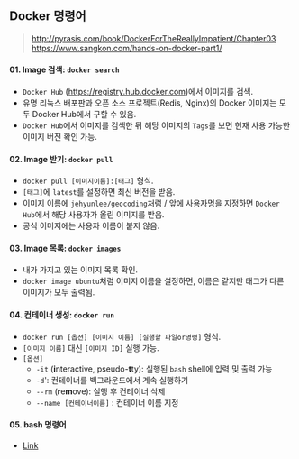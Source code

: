 ## Docker 명령어  
> http://pyrasis.com/book/DockerForTheReallyImpatient/Chapter03  
> https://www.sangkon.com/hands-on-docker-part1/  

#### 01. Image 검색: `docker search`  
- `Docker Hub` (https://registry.hub.docker.com)에서 이미지를 검색.  
- 유명 리눅스 배포판과 오픈 소스 프로젝트(Redis, Nginx)의 Docker 이미지는 모두 Docker Hub에서 구할 수 있음.  
- `Docker Hub`에서 이미지를 검색한 뒤 해당 이미지의 `Tags`를 보면 현재 사용 가능한 이미지 버전 확인 가능.  

#### 02. Image 받기: `docker pull`  
- `docker pull [이미지이름]:[태그]` 형식.  
- `[태그]`에 `latest`를 설정하면 최신 버전을 받음.  
- 이미지 이름에 `jehyunlee/geocoding`처럼 / 앞에 사용자명을 지정하면 `Docker Hub`에서 해당 사용자가 올린 이미지를 받음.  
- 공식 이미지에는 사용자 이름이 붙지 않음.  

#### 03. Image 목록: `docker images`  
- 내가 가지고 있는 이미지 목록 확인.  
- `docker image ubuntu`처럼 이미지 이름을 설정하면, 이름은 같지만 태그가 다른 이미지가 모두 출력됨.  

#### 04. 컨테이너 생성: `docker run`  
- `docker run [옵션] [이미지 이름] [실행할 파일or명령]` 형식.
- `[이미지 이름]` 대신 `[이미지 ID]` 실행 가능.  
- `[옵션]`  
  * `-it` (**i**nteractive, pseudo-**t**ty): 실행된 `bash` shell에 입력 및 출력 가능  
  * `-d`': 컨테이너를 백그라운드에서 계속 실행하기  
  * `--rm` (**r**e**m**ove): 실행 후 컨테이너 삭제 
  * `--name [컨테이너이름]` : 컨테이너 이름 지정
  
#### 05. bash 명령어
- [Link](http://pyrasis.com/book/DockerForTheReallyImpatient/Chapter04)
